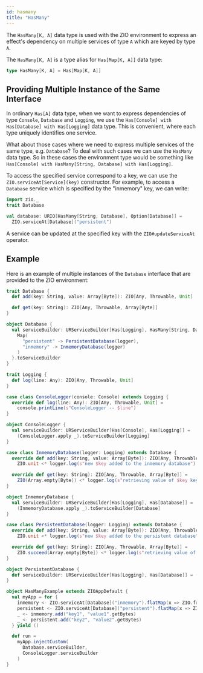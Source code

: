 ```yaml
---
id: hasmany
title: "HasMany"
---
```


The `HasMany[K, A]` data type is used with the ZIO environment to express an effect's dependency on multiple services of type `A` which are keyed by type `A`.

The `HasMany[K, A]` is a type alias for `Has[Map[K, A]]` data type:

```scala
type HasMany[K, A] = Has[Map[K, A]]
```

## Providing Multiple Instance of the Same Interface

In ordinary `Has[A]` data type, when we want to express dependencies of type `Console`, `Database` and `Logging`, we use
the `Has[Console] with Has[Database] with Has[Logging]` data type. This is convenient, where each type uniquely
identifies one service.

What about those cases where we need to express multiple services of the same type, e.g. `Database`? To deal with such
cases we can use the `HasMany` data type. So in these cases the environment type would be something
like `Has[Console] with HasMany[String, Database] with Has[Logging]`.

To access the specified service correspond to a key, we can use the `ZIO.serviceAt[Service](key)` constructor. For
example, to access a `Database` service which is specified by the "inmemory" key, we can write:

```scala mdoc:invisible
import zio._
trait Database
```

```scala mdoc:silent:nest
val database: URIO[HasMany[String, Database], Option[Database]] =
  ZIO.serviceAt[Database]("persistent")
```

A service can be updated at the specified key with the `ZIO#updateServiceAt` operator.

## Example

Here is an example of multiple instances of the `Database` interface that are provided to the ZIO environment:

```scala mdoc:compile-only
trait Database {
  def add(key: String, value: Array[Byte]): ZIO[Any, Throwable, Unit]

  def get(key: String): ZIO[Any, Throwable, Array[Byte]]
}

object Database {
  val serviceBuilder: URServiceBuilder[Has[Logging], HasMany[String, Database]] = { (logger: Logging) =>
    Map(
      "persistent" -> PersistentDatabase(logger),
      "inmemory" -> InmemoryDatabase(logger)
    )
  }.toServiceBuilder
}

trait Logging {
  def log(line: Any): ZIO[Any, Throwable, Unit]
}

case class ConsoleLogger(console: Console) extends Logging {
  override def log(line: Any): ZIO[Any, Throwable, Unit] =
    console.printLine(s"ConsoleLogger -- $line")
}

object ConsoleLogger {
  val serviceBuilder: URServiceBuilder[Has[Console], Has[Logging]] =
    (ConsoleLogger.apply _).toServiceBuilder[Logging]
}

case class InmemoryDatabase(logger: Logging) extends Database {
  override def add(key: String, value: Array[Byte]): ZIO[Any, Throwable, Unit] =
    ZIO.unit <* logger.log(s"new $key added to the inmemory database")

  override def get(key: String): ZIO[Any, Throwable, Array[Byte]] =
    ZIO(Array.empty[Byte]) <* logger.log(s"retrieving value of $key key from inmemory database")
}

object InmemoryDatabase {
  val serviceBuilder: URServiceBuilder[Has[Logging], Has[Database]] =
    (InmemoryDatabase.apply _).toServiceBuilder[Database]
}

case class PersistentDatabase(logger: Logging) extends Database {
  override def add(key: String, value: Array[Byte]): ZIO[Any, Throwable, Unit] =
    ZIO.unit <* logger.log(s"new $key added to the persistent database")

  override def get(key: String): ZIO[Any, Throwable, Array[Byte]] =
    ZIO.succeed(Array.empty[Byte]) <* logger.log(s"retrieving value of $key key from persistent database")
}

object PersistentDatabase {
  def serviceBuilder: URServiceBuilder[Has[Logging], Has[Database]] = (PersistentDatabase.apply _).toServiceBuilder[Database]
}

object HasManyExample extends ZIOAppDefault {
  val myApp = for {
    inmemory <- ZIO.serviceAt[Database]("inmemory").flatMap(x => ZIO.fromOption[Database](x))
    persistent <- ZIO.serviceAt[Database]("persistent").flatMap(x => ZIO.fromOption[Database](x))
    _ <- inmemory.add("key1", "value1".getBytes)
    _ <- persistent.add("key2", "value2".getBytes)
  } yield ()

  def run =
    myApp.injectCustom(
      Database.serviceBuilder,
      ConsoleLogger.serviceBuilder
    )
}
```

